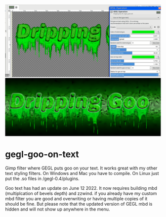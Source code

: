 ![image preview](previewgoo.png )
![image preview](final.png )
# gegl-goo-on-text
Gimp filter where GEGL puts goo on your text. It works great with my other text styling filters. On Windows and Mac you have to compile. On Linux just put the .so files in /gegl-0.4/plugins.

Goo text has had an update on June 12 2022. It now requires building mbd (multiplcation of bevels depth) and zzwind. if you already have my custom mbd filter you are good and overwriting or having multiple copies of it should be fine. But please note that the updated version of GEGL mbd is hidden and will not show up anywhere in the menu.
